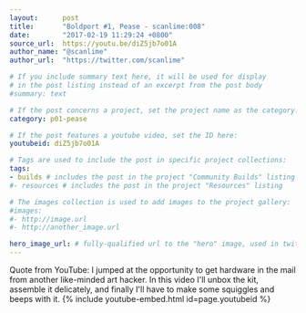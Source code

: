 ```yaml
---
layout:      post
title:       "Boldport #1, Pease - scanlime:008"
date:        "2017-02-19 11:29:24 +0800"
source_url:  https://youtu.be/diZ5jb7o01A
author_name: "@scanlime"
author_url:  "https://twitter.com/scanlime"

# If you include summary text here, it will be used for display
# in the post listing instead of an excerpt from the post body
#summary: text

# If the post concerns a project, set the project name as the category:
category: p01-pease

# If the post features a youtube video, set the ID here:
youtubeid: diZ5jb7o01A

# Tags are used to include the post in specific project collections:
tags:
- builds # includes the post in the project "Community Builds" listing
#- resources # includes the post in the project "Resources" listing

# The images collection is used to add images to the project gallery:
#images:
#- http://image.url
#- http://another_image.url

hero_image_url: # fully-qualified url to the "hero" image, used in twitter cards for example
---
```


Quote from YouTube: I jumped at the opportunity to get hardware in the mail from another like-minded art hacker.
In this video I'll unbox the kit, assemble it delicately, and finally I'll have to make some squiggles and beeps with it.
{% include youtube-embed.html id=page.youtubeid %}
